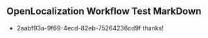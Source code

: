 ## OpenLocalization Workflow Test MarkDown
* 2aabf93a-9f69-4ecd-82eb-75264236cd9f thanks!

<!--HONumber=Jul16_HO3-->


